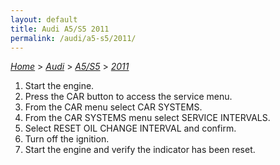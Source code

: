 ```yaml
---
layout: default
title: Audi A5/S5 2011
permalink: /audi/a5-s5/2011/
---
```

[*Home*](/) > [*Audi*](/audi/) > [*A5/S5*](/audi/a5-s5/) > [*2011*](/audi/a5-s5/2011/)
1. Start the engine.
2. Press the CAR button to access the service menu.
3. From the CAR menu select CAR SYSTEMS.
4. From the CAR SYSTEMS menu select SERVICE INTERVALS.
5. Select RESET OIL CHANGE INTERVAL and confirm.
6. Turn off the ignition.
7. Start the engine and verify the indicator has been reset.